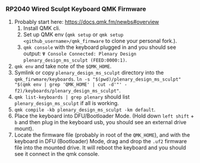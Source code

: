 ### RP2040 Wired Sculpt Keyboard QMK Firmware

1. Probably start here: https://docs.qmk.fm/newbs#overview
    1. Install QMK cli.
    1. Set up QMK env (`qmk setup` or `qmk setup <github_username>/qmk_firmware` to clone your personal fork.).
    1. `qmk console` with the keyboard plugged in and you should see output: `Ψ Console Connected: Plenary Design plenary_design_ms_sculpt (FEED:0000:1)`.
1. `qmk env` and take note of the `$QMK_HOME`.
1. Symlink or copy `plenary_design_ms_sculpt` directory into the `qmk_firwmare/keyboards`. `ln -s "$(pwd)/plenary_design_ms_sculpt" "$(qmk env | grep 'QMK_HOME' | cut -d'"' -f2)/keyboards/plenary_design_ms_sculpt"`.
1. `qmk list-keyboards | grep plenary` should list `plenary_design_ms_sculpt` if all is working.
1. `qmk compile -kb plenary_design_ms_sculpt -km default`.
1. Place the keyboard into DFU/Bootloader Mode. (Hold down `left shift` + `b` and then plug in the keyboard usb, you should see an external drive mount).
1. Locate the firmware file (probably in root of the `QMK_HOME`), and with the keyboard in DFU (Bootloader) Mode, drag and drop the `.uf2` firmware file into the mounted drive. It will reboot the keyboard and you should see it connect in the qmk console.
